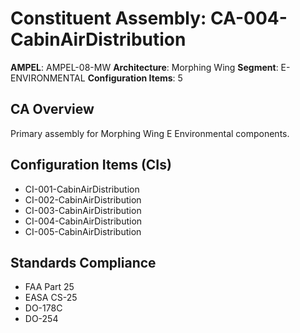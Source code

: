 # Constituent Assembly: CA-004-CabinAirDistribution

**AMPEL**: AMPEL-08-MW
**Architecture**: Morphing Wing
**Segment**: E-ENVIRONMENTAL
**Configuration Items**: 5

## CA Overview
Primary assembly for Morphing Wing E Environmental components.

## Configuration Items (CIs)
- CI-001-CabinAirDistribution
- CI-002-CabinAirDistribution
- CI-003-CabinAirDistribution
- CI-004-CabinAirDistribution
- CI-005-CabinAirDistribution

## Standards Compliance
- FAA Part 25
- EASA CS-25
- DO-178C
- DO-254
